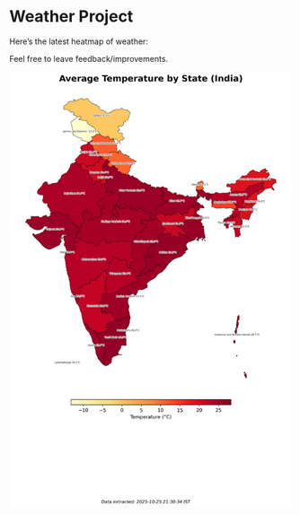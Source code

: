 # Weather Project

Here’s the latest heatmap of weather:

Feel free to leave feedback/improvements.

![India Heatmap](docs/assets/india_heatmap.png?v=FCF425)
